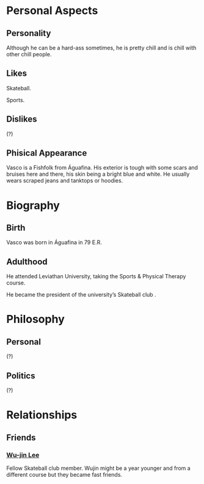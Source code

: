 # Personal Aspects

## Personality

Although he can be a hard-ass sometimes, he is pretty chill and is chill with other chill people.

## Likes

Skateball.

Sports.

## Dislikes

(?)

## Phisical Appearance

Vasco is a Fishfolk from Águafina. His exterior is tough with some scars and bruises here and there, his skin being a bright blue and white. He usually wears scraped jeans and tanktops or hoodies.

# Biography

## Birth

Vasco was born in Águafina in 79 E.R.

## Adulthood

He attended Leviathan University, taking the Sports & Physical Therapy course.

He became the president of the university’s Skateball club .

# Philosophy


## Personal

(?)

## Politics

(?)

# Relationships

## Friends

### [Wu-jin Lee](./wujin_lee)
Fellow Skateball club member. Wujin might be a year younger and from a different course but they became fast friends.